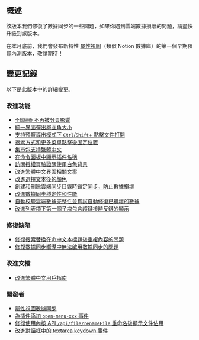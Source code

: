 ## 概述

該版本我們修復了數據同步的一些問題，如果你遇到雲端數據損壞的問題，請盡快升級到該版本。

在本月底前，我們會發布新特性 [屬性視圖](https://github.com/siyuan-note/siyuan/issues/2829)（類似 Notion 數據庫）的第一個早期預覽內測版本，敬請期待！

## 變更記錄

以下是此版本中的詳細變更。

### 改進功能

* [`全部替換` 不再被分頁影響](https://github.com/siyuan-note/siyuan/issues/8265)
* [統一界面彈出層圓角大小](https://github.com/siyuan-note/siyuan/issues/8631)
* [支持預覽導出模式下 `Ctrl`/`Shift`+ 點擊文件打開](https://github.com/siyuan-note/siyuan/issues/8634)
* [搜索方式和更多菜單點擊後固定位置](https://github.com/siyuan-note/siyuan/issues/8639)
* [集市包支持繁體中文](https://github.com/siyuan-note/siyuan/issues/8642)
* [在命令面板中顯示插件名稱](https://github.com/siyuan-note/siyuan/issues/8644)
* [訪問授權頁驗證碼使用白色背景](https://github.com/siyuan-note/siyuan/issues/8645)
* [改進繁體中文界面相關文案](https://github.com/siyuan-note/siyuan/pull/8647)
* [改進選擇文本後的顏色](https://github.com/siyuan-note/siyuan/issues/8648)
* [創建和刪除雲端同步目錄時鎖定同步，防止數據損壞](https://github.com/siyuan-note/siyuan/issues/8649)
* [改進數據同步穩定性和性能](https://github.com/siyuan-note/siyuan/issues/8651)
* [自動校驗雲端數據完整性並嘗試自動修復已損壞的數據](https://github.com/siyuan-note/siyuan/issues/8653)
* [改進列表項下第一個子塊包含超鏈接時反鏈的顯示](https://github.com/siyuan-note/siyuan/issues/8661)

### 修復缺陷

* [修復搜索替換在命中文本標題後重複內容的問題](https://github.com/siyuan-note/siyuan/issues/8641)
* [修復數據同步嚮導中無法啟用數據同步的問題](https://github.com/siyuan-note/siyuan/issues/8662)

### 改進文檔

* [改進繁體中文用戶指南](https://github.com/siyuan-note/siyuan/pull/8650)

### 開發者

* [屬性視圖數據同步](https://github.com/siyuan-note/siyuan/issues/7552)
* [為插件添加 `open-menu-xxx` 事件](https://github.com/siyuan-note/siyuan/issues/8617)
* [修復使用內核 API `/api/file/renameFile` 重命名後顯示文件佔用](https://github.com/siyuan-note/siyuan/issues/8635)
* [改進對話框中的 textarea keydown 事件](https://github.com/siyuan-note/siyuan/issues/8652)